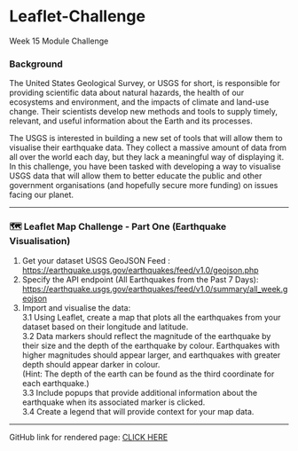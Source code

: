 # Leaflet-Challenge
Week 15 Module Challenge

### Background <br>

The United States Geological Survey, or USGS for short, is responsible for providing scientific data about natural hazards, the health of our ecosystems and environment, and the impacts of climate and land-use change. Their scientists develop new methods and tools to supply timely, relevant, and useful information about the Earth and its processes.

The USGS is interested in building a new set of tools that will allow them to visualise their earthquake data. They collect a massive amount of data from all over the world each day, but they lack a meaningful way of displaying it. In this challenge, you have been tasked with developing a way to visualise USGS data that will allow them to better educate the public and other government organisations (and hopefully secure more funding) on issues facing our planet.

--------------------------------------------

### :world_map: Leaflet Map Challenge - Part One (Earthquake Visualisation)

1. Get your dataset USGS GeoJSON Feed :  https://earthquake.usgs.gov/earthquakes/feed/v1.0/geojson.php
2. Specify the API endpoint (All Earthquakes from the Past 7 Days): https://earthquake.usgs.gov/earthquakes/feed/v1.0/summary/all_week.geojson
3. Import and visualise the data: <br>
  3.1 Using Leaflet, create a map that plots all the earthquakes from your dataset based on their longitude and latitude.<br>
  3.2 Data markers should reflect the magnitude of the earthquake by their size and the depth of the earthquake by colour. Earthquakes with higher magnitudes should appear larger, and earthquakes with greater depth should appear darker in colour. <br>
  (Hint: The depth of the earth can be found as the third coordinate for each earthquake.) <br>
  3.3 Include popups that provide additional information about the earthquake when its associated marker is clicked. <br>
  3.4 Create a legend that will provide context for your map data.<br>
  
  -----------------------------------------
  
  GitHub link for rendered page: [CLICK HERE](https://dmnq-dc.github.io/Leaflet-Challenge/)
